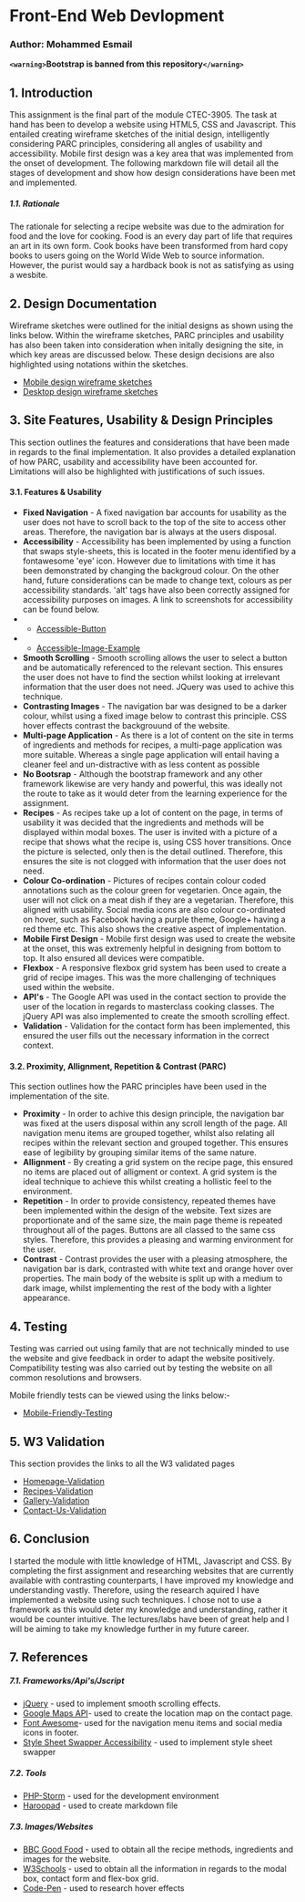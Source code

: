 # Front-End Web Devlopment

### Author: Mohammed Esmail

**`<warning>`Bootstrap is banned from this repository`</warning>`**

## 1. Introduction
This assignment is the final part of the module CTEC-3905. The task at hand has been to develop a website using HTML5, CSS and Javascript. This entailed creating wireframe sketches of the initial design, intelligently considering PARC principles, considering all angles of usability and accessibility. Mobile first design was a key area that was implemented from the onset of development. The following markdown file will detail all the stages of development and show how design considerations have been met and implemented.


##### 1.1. Rationale
The rationale for selecting a recipe website was due to the admiration for food and the love for cooking. Food is an every day part of life that requires an art in its own form. Cook books have been transformed from hard copy books to users going on the World Wide Web to source information. However, the purist would say a hardback book is not as satisfying as using a wesbite.

## 2. Design Documentation
Wireframe sketches were outlined for the initial designs as shown using the links below. Within the wireframe sketches, PARC principles and usability has also been taken into consideration when initally designing the site, in which key areas are discussed below. These design decisions are also highlighted using notations within the sketches.

- [Mobile design wireframe sketches](https://github.com/mohammed-esmail/assignment2/tree/master/documentation:diagrams/wireframe_sketches_mobile_version)
- [Desktop design wireframe sketches](https://github.com/mohammed-esmail/assignment2/tree/master/documentation:diagrams/wireframe_sketches_desktop_version)

## 3. Site Features, Usability & Design Principles

This section outlines the features and considerations that have been made in regards to the final implementation. It also provides a detailed explanation of how PARC, usability and accessibility have been accounted for. Limitations will also be highlighted with justifications of such issues.

#### 3.1. Features & Usability
- **Fixed Navigation** - A fixed navigation bar accounts for usability as the user does not have to scroll back to the top of the site to access other areas. Therefore, the navigation bar is always at the users disposal.
-  **Accessibility** - Accessibility has been implemented by using a function that swaps style-sheets, this is located in the footer menu identified by a fontawesome 'eye' icon. However due to limitations with time it has been demonstrated by changing the backgroud colour. On the other hand, future considerations can be made to change text, colours as per accessibility standards. 'alt' tags have also been correctly assigned for accessibility purposes on images. A link to screenshots for accessibility can be found below.
- - [Accessible-Button](https://github.com/mohammed-esmail/assignment2/blob/master/documentation:diagrams/accessibility_example_images/accessible_button.png)
- - [Accessible-Image-Example](https://github.com/mohammed-esmail/assignment2/blob/master/documentation:diagrams/accessibility_example_images/stylesheet_swap_image.png)
- **Smooth Scrolling** - Smooth scrolling allows the user to select a button and be automatically referenced to the relevant section. This ensures the user does not have to find the section whilst looking at irrelevant information that the user does not need. JQuery was used to achive this technique.
- **Contrasting Images** - The navigation bar was designed to be a darker colour, whilst using a fixed image below to contrast this principle. CSS hover effects contrast the backgrouund of the website.
- **Multi-page Application** - As there is a lot of content on the site in terms of ingredients and methods for recipes, a multi-page application was more suitable. Whereas a single page application will entail having a cleaner feel and un-distractive with as less content as possible
- **No Bootsrap** - Although the bootstrap framework and any other framework likewise are very handy and powerful, this was ideally not the route to take as it would deter from the learning experience for the assignment.
- **Recipes** - As recipes take up a lot of content on the page, in terms of usability it was decided that the ingredients and methods will be displayed within modal boxes. The user is invited with a picture of a recipe that shows what the recipe is, using CSS hover transitions. Once the picture is selected, only then is the detail outlined. Therefore, this ensures the site is not clogged with information that the user does not need.
- **Colour Co-ordination** - Pictures of recipes contain colour coded annotations such as the colour green for vegetarien. Once again, the user will not click on a meat dish if they are a vegetarian. Therefore, this aligned with usability. Social media icons are also colour co-ordinated on hover, such as Facebook having a purple theme, Google+ having a red theme etc. This also shows the creative aspect of implementation.
- **Mobile First Design** - Mobile first design was used to create the website at the onset, this was extremenly helpful in designing from bottom to top. It also ensured all devices were compatible.
- **Flexbox** - A responsive flexbox grid system has been used to create a grid of recipe images. This was the more challenging of techniques used within the website.
- **API's** - The Google API was used in the contact section to provide the user of the location in regards to masterclass cooking classes. The jQuery API was also implemented to create the smooth scrolling effect.
- **Validation** - Validation for the contact form has been implemented, this ensured the user fills out the necessary information in the correct context.

#### 3.2. Proximity, Allignment, Repetition & Contrast (PARC)
This section outlines how the PARC principles have been used in the implementation of the site.

- **Proximity** - In order to achive this design principle, the navigation bar was fixed at the users disposal within any scroll length of the page. All navigation menu items are grouped together, whilst also relating all recipes within the relevant section and grouped together. This ensures ease of legibility by grouping similar items of the same nature.
- **Allignment** - By creating a grid system on the recipe page, this ensured no items are placed out of alligment or context. A grid system is the ideal technique to achieve this whilst creating a hollistic feel to the environment.
- **Repetition** - In order to provide consistency, repeated themes have been implemented within the design of the website. Text sizes are proportionate and of the same size, the main page theme is repeated throughout all of the pages. Buttons are all classed to the same css styles. Therefore, this provides a pleasing and warming environment for the user.
- **Contrast** - Contrast provides the user with a pleasing atmosphere, the navigation bar is dark, contrasted with white text and orange hover over properties. The main body of the website is split up with a medium to dark image, whilst implementing the rest of the body with a lighter appearance.

## 4. Testing
Testing was carried out using family that are not technically minded to use the website and give feedback in order to adapt the website positively. Compatibility testing was also carried out by testing the website on all common resolutions and browsers.

Mobile friendly tests can be viewed using the links below:-

- [Mobile-Friendly-Testing](https://github.com/mohammed-esmail/assignment2/tree/master/documentation:diagrams/mobile_friendly_testing)

## 5. W3 Validation
This section provides the links to all the W3 validated pages
- [Homepage-Validation](https://validator.w3.org/nu/?doc=https%3A%2F%2Fmohammed-esmail.github.io%2Fassignment2%2Findex.html)
- [Recipes-Validation](https://validator.w3.org/nu/?doc=https%3A%2F%2Fmohammed-esmail.github.io%2Fassignment2%2Frecipes.html)
- [Gallery-Validation](https://validator.w3.org/nu/?doc=https%3A%2F%2Fmohammed-esmail.github.io%2Fassignment2%2Fgallery.html)
- [Contact-Us-Validation](https://validator.w3.org/nu/?doc=https%3A%2F%2Fmohammed-esmail.github.io%2Fassignment2%2Fcontact.html)

## 6. Conclusion
I started the module with little knowledge of HTML, Javascript and CSS. By completing the first assignment and researching websites that are currently available with contrasting counterparts, I have improved my knowledge and understanding vastly. Therefore, using the research aquired I have implemented a website using such techniques. I chose not to use a framework as this would deter my knowledge and understanding, rather it would be counter intuitive. The lectures/labs have been of great help and I will be aiming to take my knowledge further in my future career.

## 7. References
##### 7.1. Frameworks/Api's/Jscript
- [jQuery](https://jquery.com/) - used to implement smooth scrolling effects.
- [Google Maps API](https://developers.google.com/maps/documentation/javascript/adding-a-google-map)- used to create the location map on the contact page.
- [Font Awesome](http://fontawesome.io/)- used for the navigation menu items and social media icons in footer.
- [Style Sheet Swapper Accessibility](http://www.developphp.com/video/JavaScript/Change-Style-Sheet-Using-Tutorial-CSS-Swap-Stylesheet) - used to implement style sheet swapper

##### 7.2. Tools
- [PHP-Storm](https://www.jetbrains.com/phpstorm/) - used for the development environment
- [Haroopad](http://pad.haroopress.com/) - used to create markdown file




##### 7.3. Images/Websites
- [BBC Good Food](http://www.bbc.co.uk/food/recipes/) - used to obtain all the recipe methods, ingredients and images for the website.
- [W3Schools](https://www.w3schools.com/) - used to obtain all the information in regards to the modal box, contact form and flex-box grid.
- [Code-Pen](http://codepen.io/) - used to research hover effects































